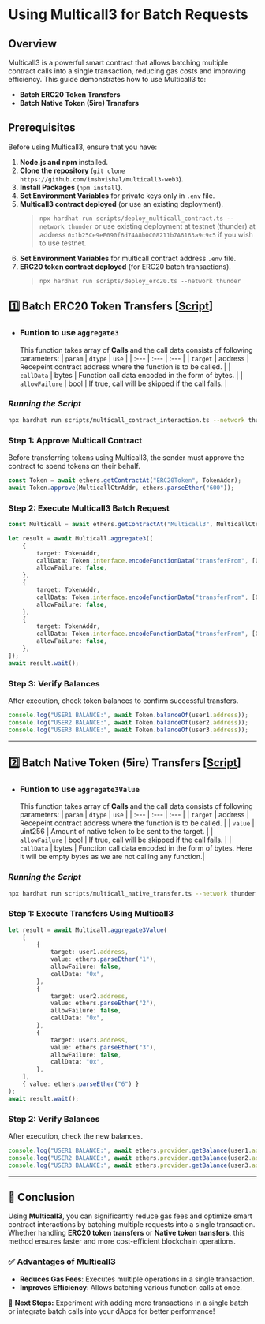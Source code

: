 # Using Multicall3 for Batch Requests

## Overview

Multicall3 is a powerful smart contract that allows batching multiple contract calls into a single transaction, reducing gas costs and improving efficiency. This guide demonstrates how to use Multicall3 to:

-   **Batch ERC20 Token Transfers**
-   **Batch Native Token (5ire) Transfers**

## Prerequisites

Before using Multicall3, ensure that you have:

1. **Node.js and npm** installed.
2. **Clone the repository** (`git clone https://github.com/imshvishal/multicall3-web3`).
3. **Install Packages** (`npm install`).
4. **Set Environment Variables** for private keys only in `.env` file.
5. **Multicall3 contract deployed** (or use an existing deployment).
    > `npx hardhat run scripts/deploy_multicall_contract.ts --network thunder` or use existing deployment at testnet (thunder) at address `0x1b25Ce9eE090f6d74A8b0C08211b7A6163a9c9c5` if you wish to use testnet.
6. **Set Environment Variables** for multicall contract address `.env` file.
7. **ERC20 token contract deployed** (for ERC20 batch transactions).
    > `npx hardhat run scripts/deploy_erc20.ts --network thunder`

## 1️⃣ Batch ERC20 Token Transfers [[Script](./scripts/multicall_contract_interaction.ts)]

-   ### Funtion to use `aggregate3`
    This function takes array of **Calls** and the call data consists of following parameters:
    | `param` | `dtype` | `use` |
    | :--- | :--- | :--- |
    | `target` | address | Recepeint contract address where the function is to be called. |
    | `callData` | bytes | Function call data encoded in the form of bytes. |
    | `allowFailure` | bool | If true, call will be skipped if the call fails. |

### **_Running the Script_**

```bash
npx hardhat run scripts/multicall_contract_interaction.ts --network thunder
```

### **Step 1: Approve Multicall Contract**

Before transferring tokens using Multicall3, the sender must approve the contract to spend tokens on their behalf.

```typescript
const Token = await ethers.getContractAt("ERC20Token", TokenAddr);
await Token.approve(MulticallCtrAddr, ethers.parseEther("600"));
```

### **Step 2: Execute Multicall3 Batch Request**

```typescript
const Multicall = await ethers.getContractAt("Multicall3", MulticallCtrAddr);

let result = await Multicall.aggregate3([
	{
		target: TokenAddr,
		callData: Token.interface.encodeFunctionData("transferFrom", [Owner, user1.address, ethers.parseEther("100")]),
		allowFailure: false,
	},
	{
		target: TokenAddr,
		callData: Token.interface.encodeFunctionData("transferFrom", [Owner, user2.address, ethers.parseEther("200")]),
		allowFailure: false,
	},
	{
		target: TokenAddr,
		callData: Token.interface.encodeFunctionData("transferFrom", [Owner, user3.address, ethers.parseEther("300")]),
		allowFailure: false,
	},
]);
await result.wait();
```

### **Step 3: Verify Balances**

After execution, check token balances to confirm successful transfers.

```typescript
console.log("USER1 BALANCE:", await Token.balanceOf(user1.address));
console.log("USER2 BALANCE:", await Token.balanceOf(user2.address));
console.log("USER3 BALANCE:", await Token.balanceOf(user3.address));
```

---

## 2️⃣ Batch Native Token (5ire) Transfers [[Script](./scripts/multicall_native_transfer.ts)]

-   ### Funtion to use `aggregate3Value`
    This function takes array of **Calls** and the call data consists of following parameters:
    | `param` | `dtype` | `use` |
    | :--- | :--- | :--- |
    | `target` | address | Recepeint contract address where the function is to be called. |
    | `value` | uint256 | Amount of native token to be sent to the target. |
    | `allowFailure` | bool | If true, call will be skipped if the call fails. |
    | `callData` | bytes | Function call data encoded in the form of bytes. Here it will be empty bytes as we are not calling any function.|

### **_Running the Script_**

```bash
npx hardhat run scripts/multicall_native_transfer.ts --network thunder
```

### **Step 1: Execute Transfers Using Multicall3**

```typescript
let result = await Multicall.aggregate3Value(
	[
		{
			target: user1.address,
			value: ethers.parseEther("1"),
			allowFailure: false,
			callData: "0x",
		},
		{
			target: user2.address,
			value: ethers.parseEther("2"),
			allowFailure: false,
			callData: "0x",
		},
		{
			target: user3.address,
			value: ethers.parseEther("3"),
			allowFailure: false,
			callData: "0x",
		},
	],
	{ value: ethers.parseEther("6") }
);
await result.wait();
```

### **Step 2: Verify Balances**

After execution, check the new balances.

```typescript
console.log("USER1 BALANCE:", await ethers.provider.getBalance(user1.address));
console.log("USER2 BALANCE:", await ethers.provider.getBalance(user2.address));
console.log("USER3 BALANCE:", await ethers.provider.getBalance(user3.address));
```

---

## 🚀 Conclusion

Using **Multicall3**, you can significantly reduce gas fees and optimize smart contract interactions by batching multiple requests into a single transaction. Whether handling **ERC20 token transfers** or **Native token transfers**, this method ensures faster and more cost-efficient blockchain operations.

### ✅ **Advantages of Multicall3**

-   **Reduces Gas Fees**: Executes multiple operations in a single transaction.
-   **Improves Efficiency**: Allows batching various function calls at once.

📌 **Next Steps:** Experiment with adding more transactions in a single batch or integrate batch calls into your dApps for better performance!
